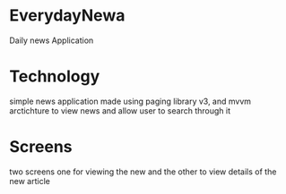 # EverydayNewa
Daily news Application


# Technology

simple news application made using paging library v3, and mvvm arctichture to view news and allow user to search through it 

# Screens

two screens one for viewing the new and the other to view details of the new article

